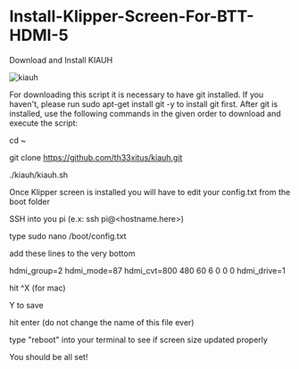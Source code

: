 

# Install-Klipper-Screen-For-BTT-HDMI-5



Download and Install KIAUH

![kiauh](https://user-images.githubusercontent.com/39313169/190039394-ad41a125-108e-47f9-a148-03001d4f53d2.png)


For downloading this script it is necessary to have git installed.
If you haven't, please run sudo apt-get install git -y to install git first.
After git is installed, use the following commands in the given order to download and execute the script:

cd ~

git clone https://github.com/th33xitus/kiauh.git

./kiauh/kiauh.sh



Once Klipper screen is installed you will have to edit your config.txt from the boot folder

SSH into you pi (e.x: ssh pi@<hostname.here>)

type sudo nano /boot/config.txt

add these lines to the very bottom

hdmi_group=2
hdmi_mode=87
hdmi_cvt=800 480 60 6 0 0 0
hdmi_drive=1

hit ^X (for mac) 

Y to save

hit enter (do not change the name of this file ever)

type "reboot" into your terminal to see if screen size updated properly

You should be all set!
